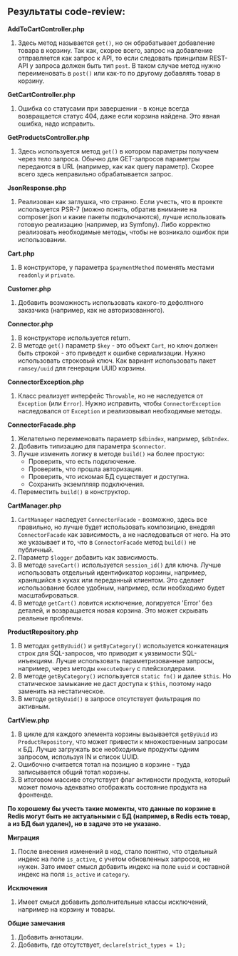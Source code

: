 ## Результаты code-review:

**AddToCartController.php**
1. Здесь метод называется `get()`, но он обрабатывает добавление товара в корзину.
   Так как, скорее всего, запрос на добавление отправляется как запрос к API, то если следовать принципам REST-API у запроса должен быть тип `post`. В таком случае метод нужно переименовать в `post()` или как-то по другому добавлять товар в корзину.

**GetCartController.php**
1. Ошибка со статусами при завершении - в конце всегда возвращается статус 404, даже если корзина найдена. Это явная ошибка, надо исправить.

**GetProductsController.php**
1. Здесь используется метод `get()` в котором параметры получаем через тело запроса. Обычно для GET-запросов параметры передаются в URL (например, как как query параметр). Скорее всего здесь неправильно обрабатывается запрос.

**JsonResponse.php**
1. Реализован как заглушка, что странно.
   Если учесть, что в проекте используется PSR-7 (можно понять, обратив внимание на composer.json и какие пакеты подключаются), лучше использовать готовую реализацию (например, из Symfony).
   Либо корректно реализовать необходимые методы, чтобы не возникало ошибок при использовании.

**Cart.php**
1. В конструкторе, у параметра `$paymentMethod` поменять местами `readonly` и `private`.

**Customer.php**
1. Добавить возможность использовать какого-то дефолтного заказчика (например, как не авторизованного).

**Connector.php**
1. В конструкторе используется return.
2. В методе `get()` параметр `$key` - это объект `Cart`, но ключ должен быть строкой - это приведет к ошибке сериализации. Нужно использовать строковый ключ. Как вариант использовать пакет `ramsey/uuid` для генерации UUID корзины.

**ConnectorException.php**
1. Класс реализует интерфейс `Throwable`, но не наследуется от `Exception` (или `Error`).
   Нужно исправить, чтобы `ConnectorException` наследовался от `Exception` и реализовывал необходимые методы.

**ConnectorFacade.php**
1. Желательно переименовать параметр `$dbindex`, например, `$dbIndex`.
2. Добавить типизацию для параметра `$connector`.
3. Лучше изменить логику в методе `build()` на более простую:
      - Проверить, что есть подключение.
      - Проверить, что прошла авторизация.
      - Проверить, что искомая БД существует и доступна.
      - Сохранить экземпляяр подключения.
4. Переместить `build()` в конструктор.

**CartManager.php**
1. `CartManager` наследует `ConnectorFacade` - возможно, здесь все правильно, но лучше будет использовать композицию, внедряя `ConnectorFacade` как зависимость, а не наследоваться от него.
      На это же указывает и то, что в `ConnectorFacade` метод `build()` не публичный.
2. Параметр `$logger` добавить как зависимость.
3. В методе `saveCart()` используется `session_id()` для ключа. Лучше использовать отдельный идентификатор корзины, например, хранящийся в куках или переданный клиентом. Это сделает использование более удобным, например, если необходимо будет масштабироваться.
4. В методе `getCart()` ловится исключение, логируется 'Error' без деталей, и возвращается новая корзина. Это может скрывать реальные проблемы.

**ProductRepository.php**
1. В методах `getByUuid()` и `getByCategory()` используется конкатенация строк для SQL-запросов, что приводит к уязвимости SQL-инъекциям. Лучше использовать параметризованные запросы, например, через методы `executeQuery` с плейсхолдерами.
2. В методе `getByCategory()` используется `static fn()` и далее `$this`. Но статическое замыкание не даст доступа к `$this`, поэтому надо заменить на нестатическое.
3. В методе `getByUuid()` в запросе отсутствует фильтрация по активным.

**CartView.php**
1. В цикле для каждого элемента корзины вызывается `getByUuid` из `ProductRepository`, что может привести к множественным запросам к БД. Лучше загружать все необходимые продукты одним запросом, используя IN и список UUID.
2. Ошибочно считается тотал на позицию в корзине - туда записывается общий тотал корзины.
3. В итоговом массиве отсутствует флаг активности продукта, который может помочь адекватно отображать состояние продукта на фронтенде.

__По хорошему бы учесть такие моменты, что данные по корзине в Redis могут быть не актуальными с БД (например, в Redis есть товар, а из БД был удален), но в задаче это не указано.__

**Миграция**
1. После внесения изменений в код, стало понятно, что отдельный индекс на поле `is_active`, с учетом обновленных запросов, не нужен.
Зато имеет смысл добавить индекс на поле `uuid` и составной индекс на поля `is_active` и `category`.

**Исключения**
1. Имеет смысл добавить дополнительные классы исключений, например на корзину и товары.

**Общие замечания**
1. Добавить аннотации.
2. Добавить, где отсутствует, `declare(strict_types = 1);`
